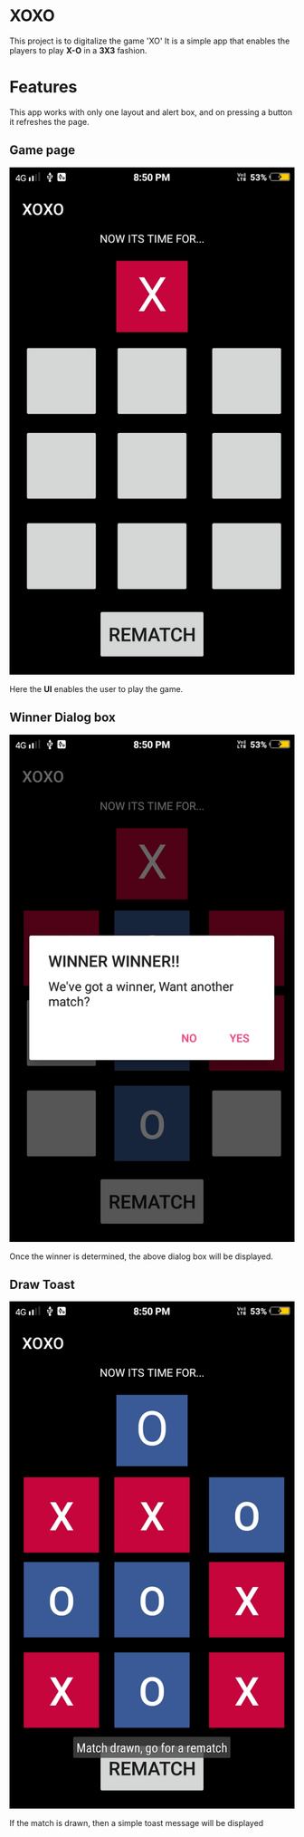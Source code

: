 # XOXO
This project is to digitalize the game 'XO'
It is a simple app that enables the players to play **X-O** in a **3X3** fashion.
# Features
This app works with only one layout and alert box, and on pressing a button it refreshes the page.
## Game page
![Game layout](https://github.com/Dhanishwar/XOXO/blob/master/app/src/normal.jpg)

Here the **UI** enables the user to play the game.

## Winner Dialog box
![Winner DialogBox](https://github.com/Dhanishwar/XOXO/blob/master/app/src/win.jpg)

Once the winner is determined, the above dialog box will be displayed.

## Draw Toast
![Winner DialogBox](https://github.com/Dhanishwar/XOXO/blob/master/app/src/draw.jpg)

If the match is drawn, then a simple toast message will be displayed
